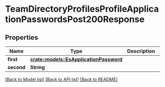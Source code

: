 # TeamDirectoryProfilesProfileApplicationPasswordsPost200Response

## Properties

Name | Type | Description | Notes
------------ | ------------- | ------------- | -------------
**first** | [**crate::models::EsApplicationPassword**](ES_ApplicationPassword.md) |  | 
**second** | **String** |  | 

[[Back to Model list]](../README.md#documentation-for-models) [[Back to API list]](../README.md#documentation-for-api-endpoints) [[Back to README]](../README.md)


